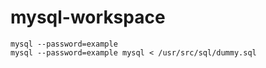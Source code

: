 # mysql-workspace
```
mysql --password=example
mysql --password=example mysql < /usr/src/sql/dummy.sql
```
